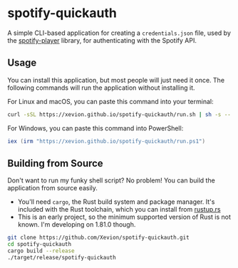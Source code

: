 # spotify-quickauth

A simple CLI-based application for creating a `credentials.json` file, used by the [spotify-player][spotify-player] library, for authenticating with the Spotify API.

## Usage

You can install this application, but most people will just need it once. The following commands will run the application without installing it.

For Linux and macOS, you can paste this command into your terminal:

```bash
curl -sSL https://xevion.github.io/spotify-quickauth/run.sh | sh -s --
```

For Windows, you can paste this command into PowerShell:

```powershell
iex (irm "https://xevion.github.io/spotify-quickauth/run.ps1")
```

## Building from Source

Don't want to run my funky shell script? No problem! You can build the application from source easily.

- You'll need `cargo`, the Rust build system and package manager. It's included with the Rust toolchain, which you can install from [rustup.rs][rustup]
- This is an early project, so the minimum supported version of Rust is not known. I'm developing on 1.81.0 though.

```bash
git clone https://github.com/Xevion/spotify-quickauth.git
cd spotify-quickauth
cargo build --release
./target/release/spotify-quickauth
```

[spotify-player]: https://github.com/aome510/spotify-player
[rustup]: https://rustup.rs
[git]: https://git-scm.com